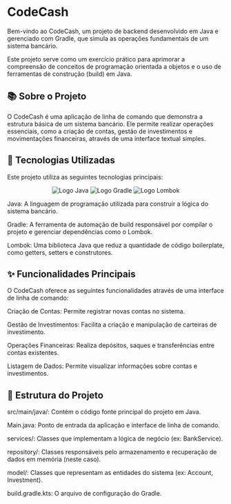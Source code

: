 # CodeCash

Bem-vindo ao CodeCash, um projeto de backend desenvolvido em Java e gerenciado com Gradle, que simula as operações fundamentais de um sistema bancário.

Este projeto serve como um exercício prático para aprimorar a compreensão de conceitos de programação orientada a objetos e o uso de ferramentas de construção (build) em Java.

## 📚 Sobre o Projeto
O CodeCash é uma aplicação de linha de comando que demonstra a estrutura básica de um sistema bancário. Ele permite realizar operações essenciais, como a criação de contas, gestão de investimentos e movimentações financeiras, através de uma interface textual simples.

## 🚀 Tecnologias Utilizadas
Este projeto utiliza as seguintes tecnologias principais:

<p align="center">
<img src="https://img.shields.io/badge/Java-ED8B00?style=for-the-badge&logo=openjdk&logoColor=white" alt="Logo Java">
<img src="https://img.shields.io/badge/Gradle-02303A?style=for-the-badge&logo=gradle&logoColor=white" alt="Logo Gradle">
<img src="https://img.shields.io/badge/Lombok-red?style=for-the-badge&logo=lombok&logoColor=white" alt="Logo Lombok">
</p>

Java: A linguagem de programação utilizada para construir a lógica do sistema bancário.

Gradle: A ferramenta de automação de build responsável por compilar o projeto e gerenciar dependências como o Lombok.

Lombok: Uma biblioteca Java que reduz a quantidade de código boilerplate, como getters, setters e construtores.

## ✨ Funcionalidades Principais
O CodeCash oferece as seguintes funcionalidades através de uma interface de linha de comando:

Criação de Contas: Permite registrar novas contas no sistema.

Gestão de Investimentos: Facilita a criação e manipulação de carteiras de investimento.

Operações Financeiras: Realiza depósitos, saques e transferências entre contas existentes.

Listagem de Dados: Permite visualizar informações sobre contas e investimentos.

## 📂 Estrutura do Projeto

src/main/java/: Contém o código fonte principal do projeto em Java.

Main.java: Ponto de entrada da aplicação e interface de linha de comando.

services/: Classes que implementam a lógica de negócio (ex: BankService).

repository/: Classes responsáveis pelo armazenamento e recuperação de dados em memória (neste caso).

model/: Classes que representam as entidades do sistema (ex: Account, Investment).

build.gradle.kts: O arquivo de configuração do Gradle.
